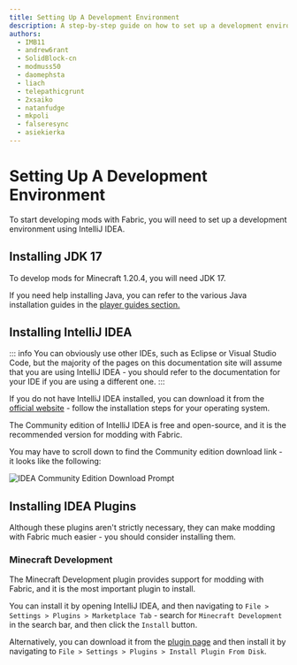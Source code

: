 ```yaml
---
title: Setting Up A Development Environment
description: A step-by-step guide on how to set up a development environment to create mods using Fabric.
authors:
  - IMB11
  - andrew6rant 
  - SolidBlock-cn
  - modmuss50
  - daomephsta
  - liach
  - telepathicgrunt
  - 2xsaiko
  - natanfudge
  - mkpoli
  - falseresync
  - asiekierka
---
```


<!-- No GitHub profiles for: siglong -->

# Setting Up A Development Environment

To start developing mods with Fabric, you will need to set up a development environment using IntelliJ IDEA.

## Installing JDK 17

To develop mods for Minecraft 1.20.4, you will need JDK 17.

If you need help installing Java, you can refer to the various Java installation guides in the [player guides section.](../../players/index.md)

## Installing IntelliJ IDEA

::: info
You can obviously use other IDEs, such as Eclipse or Visual Studio Code, but the majority of the pages on this documentation site will assume that you are using IntelliJ IDEA - you should refer to the documentation for your IDE if you are using a different one.
:::

If you do not have IntelliJ IDEA installed, you can download it from the [official website](https://www.jetbrains.com/idea/download/) - follow the installation steps for your operating system.

The Community edition of IntelliJ IDEA is free and open-source, and it is the recommended version for modding with Fabric.

You may have to scroll down to find the Community edition download link - it looks like the following:

![IDEA Community Edition Download Prompt](/assets/develop/getting-started/idea-community.png)

## Installing IDEA Plugins

Although these plugins aren't strictly necessary, they can make modding with Fabric much easier - you should consider installing them.

### Minecraft Development

The Minecraft Development plugin provides support for modding with Fabric, and it is the most important plugin to install.

You can install it by opening IntelliJ IDEA, and then navigating to `File > Settings > Plugins > Marketplace Tab` - search for `Minecraft Development` in the search bar, and then click the `Install` button.

Alternatively, you can download it from the [plugin page](https://plugins.jetbrains.com/plugin/8327-minecraft-development) and then install it by navigating to `File > Settings > Plugins > Install Plugin From Disk`.


